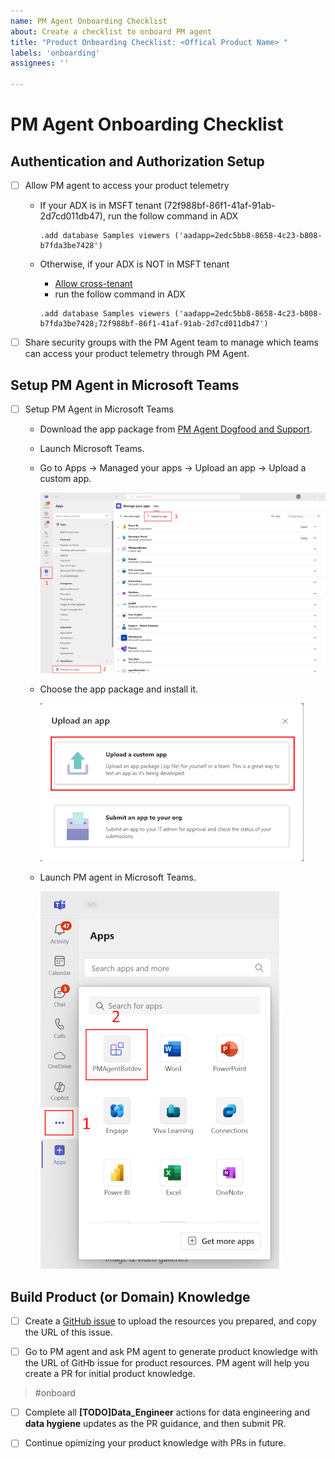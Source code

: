 ```yaml
---
name: PM Agent Onboarding Checklist
about: Create a checklist to onboard PM agent
title: "Product Onboarding Checklist: <Offical Product Name> "
labels: 'onboarding'
assignees: ''

---
```


# PM Agent Onboarding Checklist 

## Authentication and Authorization Setup

- [ ] Allow PM agent to access your product telemetry
  - If your ADX is in MSFT tenant (72f988bf-86f1-41af-91ab-2d7cd011db47), run the follow command in ADX 

    ```kusto
    .add database Samples viewers ('aadapp=2edc5bb8-8658-4c23-b808-b7fda3be7428')
    ```

  - Otherwise, if your ADX is NOT in MSFT tenant
    - [Allow cross-tenant](https://learn.microsoft.com/en-us/azure/data-explorer/cross-tenant-query-and-commands?tabs=portal)
    - run the follow command in ADX 

     ```kusto
    .add database Samples viewers ('aadapp=2edc5bb8-8658-4c23-b808-b7fda3be7428;72f988bf-86f1-41af-91ab-2d7cd011db47')

- [ ] Share security groups with the PM Agent team to manage which teams can access your product telemetry through PM Agent.

## Setup PM Agent in Microsoft Teams

- [ ] Setup PM Agent in Microsoft Teams 

  - Download the app package from [PM Agent Dogfood and Support](https://microsoftapc-my.sharepoint.com/:u:/g/personal/yajin1_microsoft_com/EX5WJtjlusJNpaypoo0S-98BUxoHY_ETRbZYZl4q6aiMOA?e=NA2Acp).
  - Launch Microsoft Teams.
  - Go to Apps -> Managed your apps -> Upload an app -> Upload a custom app.

    ![Install PM Agent Teams Bot by uploading a custom app - Step 1](https://raw.githubusercontent.com/Azure/PMAgent-onboarding/main/docs/resources/Install_PM_Agent_01.png "Upload App Package")

  - Choose the app package and install it.

    ![Install PM Agent Teams Bot by uploading a custom app - Step 2](https://raw.githubusercontent.com/Azure/PMAgent-onboarding/main/docs/resources/Install_PM_Agent_02.png "Install PM Agent")

  - Launch PM agent in Microsoft Teams. 

    ![Launch PM Agent in Microsoft Teams](https://raw.githubusercontent.com/Azure/PMAgent-onboarding/main/docs/resources/Launch_PM_Agent.png "Launch PM Agent")

## Build Product (or Domain) Knowledge

- [ ] Create a [GitHub issue](https://github.com/Azure/PMAgent-onboarding/issues/new?template=pm-agent-queries-template.md) to upload the resources you prepared, and copy the URL of this issue. 

- [ ] Go to PM agent and ask PM agent to generate product knowledge with the URL of GitHb issue for product resources. PM agent will help you create a PR for initial product knowledge.

> #onboard <Link to specific comment in GitHub issue>

- [ ] Complete all **[TODO]Data_Engineer** actions for data engineering and **data hygiene** updates as the PR guidance, and then submit PR. 

- [ ] Continue opimizing your product knowledge with PRs in future. 